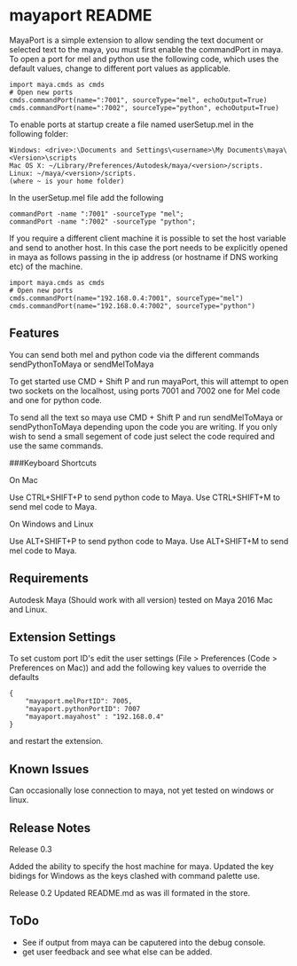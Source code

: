 # mayaport README

MayaPort is a simple extension to allow sending the text document or selected text to the maya, you must first enable the commandPort in maya. To open a port for mel and python use the following code, which uses the default values, change to different port values as applicable.

```
import maya.cmds as cmds
# Open new ports
cmds.commandPort(name=":7001", sourceType="mel", echoOutput=True)
cmds.commandPort(name=":7002", sourceType="python", echoOutput=True)
```
To enable ports at startup create a file named userSetup.mel in the following folder:

```
Windows: <drive>:\Documents and Settings\<username>\My Documents\maya\<Version>\scripts
Mac OS X: ~/Library/Preferences/Autodesk/maya/<version>/scripts.
Linux: ~/maya/<version>/scripts.
(where ~ is your home folder)
```

In the userSetup.mel file add the following

```
commandPort -name ":7001" -sourceType "mel";
commandPort -name ":7002" -sourceType "python";
```

If you require a different client machine it is possible to set the host variable and send to another host. In this case the port needs to be explicitly opened in maya as follows passing in the ip address (or hostname if DNS working etc) of the machine.

```
import maya.cmds as cmds
# Open new ports
cmds.commandPort(name="192.168.0.4:7001", sourceType="mel")
cmds.commandPort(name="192.168.0.4:7002", sourceType="python")
```

## Features

You can send both mel and python code via the different commands sendPythonToMaya or sendMelToMaya

To get started use CMD + Shift P and run mayaPort, this will attempt to open two sockets on the localhost, using ports 7001 and 7002 one for Mel code and one for python code.

To send all the text so maya use CMD + Shift P and run sendMelToMaya or sendPythonToMaya depending upon the code you are writing. If you only wish to send a small segement of code just select the code required and use the same commands.

###Keyboard Shortcuts 

On Mac

Use CTRL+SHIFT+P to send python code to Maya.
Use CTRL+SHIFT+M to send mel code to Maya.

On Windows and Linux

Use ALT+SHIFT+P to send python code to Maya.
Use ALT+SHIFT+M to send mel code to Maya.


## Requirements

Autodesk Maya (Should work with all version) tested on Maya 2016 Mac and Linux.  

## Extension Settings

To set custom port ID's edit the user settings (File > Preferences (Code > Preferences on Mac)) and add the following key values to override the defaults
```
{
    "mayaport.melPortID": 7005,
    "mayaport.pythonPortID": 7007
    "mayaport.mayahost" : "192.168.0.4"
}
```
and restart the extension. 
## Known Issues

Can occasionally lose connection to maya, not yet tested on windows or linux.

## Release Notes
Release 0.3

Added the ability to specify the host machine for maya. 
Updated the key bidings for Windows as the keys clashed with command palette use.

Release 0.2
Updated README.md as was ill formated in the store.

## ToDo
* See if output from maya can be caputered into the debug console.
* get user feedback and see what else can be added.

